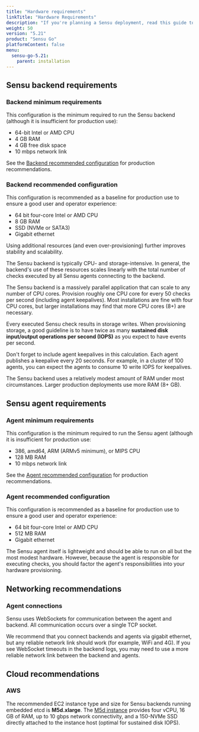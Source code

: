 ```yaml
---
title: "Hardware requirements"
linkTitle: "Hardware Requirements"
description: "If you're planning a Sensu deployment, read this guide to learn about the hardware and networking requirements for running Sensu backends and agents on your organization's infrastructure."
weight: 50
version: "5.21"
product: "Sensu Go"
platformContent: false
menu:
  sensu-go-5.21:
    parent: installation
---
```


## Sensu backend requirements

### Backend minimum requirements

This configuration is the minimum required to run the Sensu backend (although it is insufficient for production use):

- 64-bit Intel or AMD CPU
- 4 GB RAM
- 4 GB free disk space
- 10 mbps network link

See the [Backend recommended configuration][2] for production recommendations.

### Backend recommended configuration

This configuration is recommended as a baseline for production use to ensure a good user and operator
experience:

- 64 bit four-core Intel or AMD CPU
- 8 GB RAM
- SSD (NVMe or SATA3)
- Gigabit ethernet

Using additional resources (and even over-provisioning) further improves stability and scalability.

The Sensu backend is typically CPU- and storage-intensive.
In general, the backend's use of these resources scales linearly with the total number of checks executed by all Sensu agents connecting to the backend.

The Sensu backend is a massively parallel application that can scale to any number of CPU cores.
Provision roughly one CPU core for every 50 checks per second (including agent keepalives).
Most installations are fine with four CPU cores, but larger installations may find that more CPU cores (8+) are necessary.

Every executed Sensu check results in storage writes.
When provisioning storage, a good guideline is to have twice as many **sustained disk input/output operations per second (IOPS)** as you expect to have events per second.

Don't forget to include agent keepalives in this calculation.
Each agent publishes a keepalive every 20 seconds.
For example, in a cluster of 100 agents, you can expect the agents to consume 10 write IOPS for keepalives.

The Sensu backend uses a relatively modest amount of RAM under most circumstances.
Larger production deployments use more RAM (8+ GB).

## Sensu agent requirements

### Agent minimum requirements

This configuration is the minimum required to run the Sensu agent (although it is insufficient for production use:

- 386, amd64, ARM (ARMv5 minimum), or MIPS CPU
- 128 MB RAM
- 10 mbps network link

See the [Agent recommended configuration][3] for production recommendations.

### Agent recommended configuration

This configuration is recommended as a baseline for production use to ensure a good user and operator experience:

- 64 bit four-core Intel or AMD CPU
- 512 MB RAM
- Gigabit ethernet

The Sensu agent itself is lightweight and should be able to run on all but the most modest hardware.
However, because the agent is responsible for executing checks, you should factor the agent's responsibilities into your hardware provisioning.

## Networking recommendations

### Agent connections

Sensu uses WebSockets for communication between the agent and backend.
All communication occurs over a single TCP socket.

We recommend that you connect backends and agents via gigabit ethernet, but any reliable network link should work (for example, WiFi and 4G).
If you see WebSocket timeouts in the backend logs, you may need to use a more reliable network link between the backend and agents.

## Cloud recommendations

### AWS

The recommended EC2 instance type and size for Sensu backends running embedded etcd is **M5d.xlarge**.
The [M5d instance][1] provides four vCPU, 16 GB of RAM, up to 10 gbps network connectivity, and a 150-NVMe SSD directly attached to the instance host (optimal for sustained disk IOPS).

[1]: https://aws.amazon.com/ec2/instance-types/m5/
[2]: #backend-recommended-configuration
[3]: #agent-recommended-configuration
